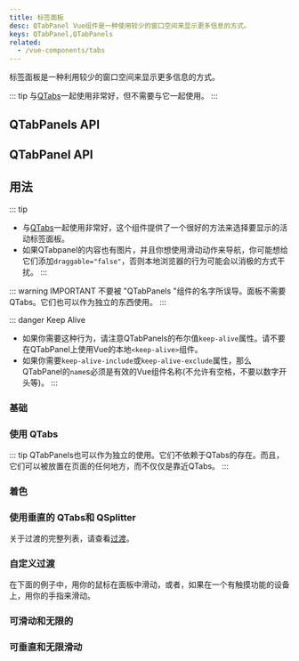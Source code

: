 ```yaml
---
title: 标签面板
desc: QTabPanel Vue组件是一种使用较少的窗口空间来显示更多信息的方式。
keys: QTabPanel,QTabPanels
related:
  - /vue-components/tabs
---
```

标签面板是一种利用较少的窗口空间来显示更多信息的方式。

::: tip
与[QTabs](/vue-components/tabs)一起使用非常好，但不需要与它一起使用。
:::

## QTabPanels API

<doc-api file="QTabPanels" />

## QTabPanel API

<doc-api file="QTabPanel" />

## 用法

::: tip
* 与[QTabs](/vue-components/tabs)一起使用非常好，这个组件提供了一个很好的方法来选择要显示的活动标签面板。
* 如果QTabpanel的内容也有图片，并且你想使用滑动动作来导航，你可能想给它们添加`draggable="false"`，否则本地浏览器的行为可能会以消极的方式干扰。
:::

::: warning IMPORTANT
不要被 "QTabPanels "组件的名字所误导。面板不需要QTabs。它们也可以作为独立的东西使用。
:::

::: danger Keep Alive
* 如果你需要这种行为，请注意QTabPanels的布尔值`keep-alive`属性。请不要在QTabPanel上使用Vue的本地`<keep-alive>`组件。
* 如果你需要`keep-alive-include`或`keep-alive-exclude`属性，那么QTabPanel的`name`s必须是有效的Vue组件名称(不允许有空格，不要以数字开头等)。
:::

### 基础

<doc-example title="基础" file="QTabPanels/Basic" />

### 使用 QTabs

::: tip
QTabPanels也可以作为独立的使用。它们不依赖于QTabs的存在。而且，它们可以被放置在页面的任何地方，而不仅仅是靠近QTabs。
:::

<doc-example title="使用QTabs" file="QTabPanels/WithQTabs" />

<doc-example title="一个更复杂的例子" file="QTabPanels/WithNestedQTabs" />

### 着色

<doc-example title="着色" file="QTabPanels/Coloring" />

### 使用垂直的 QTabs和 QSplitter

<doc-example title="有垂直的QTabs和QSplitter" file="QTabs/Vertical" />

关于过渡的完整列表，请查看[过渡](/options/transitions)。

### 自定义过渡

<doc-example title="自定义过渡实例" file="QTabPanels/Transition" />

在下面的例子中，用你的鼠标在面板中滑动，或者，如果在一个有触摸功能的设备上，用你的手指来滑动。

### 可滑动和无限的

<doc-example title="可滑动和无限" file="QTabPanels/Swipeable" />

### 可垂直和无限滑动

<doc-example title="可垂直和无限滑动" file="QTabPanels/VerticalSwipeable" />
